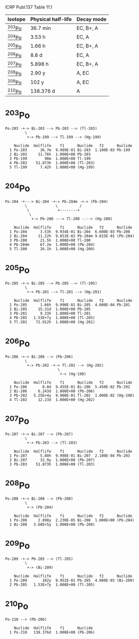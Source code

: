 ICRP Publ.137 Table 11.1

|Isotope                    |Physical half-life |Decay mode|
|---------------------------|-------------------|----------|
|[<sup>203</sup>Po](#203Po) |36.7 min           |EC, B+, A
|[<sup>204</sup>Po](#204Po) |3.53 h             |EC, A
|[<sup>205</sup>Po](#205Po) |1.66 h             |EC, B+, A
|[<sup>206</sup>Po](#206Po) |8.8 d              |EC, A
|[<sup>207</sup>Po](#207Po) |5.898 h            |EC, B+, A
|[<sup>208</sup>Po](#208Po) |2.90 y             |A, EC
|[<sup>209</sup>Po](#209Po) |102 y              |A, EC
|[<sup>210</sup>Po](#210Po) |138.376 d          |A

# <sup>203</sup>Po

```
Po-203 -+-> Bi-203 --> Pb-203 --> (Tl-203)
         \
          +-> Pb-199 --> Tl-199 --> (Hg-199)
```

```
    Nuclide  Halflife    f1      Nuclide   f2      Nuclide
  1 Po-203      36.7m  9.989E-01 Bi-203  1.100E-03 Pb-199
  2 Bi-203     11.76h  1.000E+00 Pb-203
  3 Pb-199        90m  1.000E+00 Tl-199
  4 Pb-203    51.873h  1.000E+00 (Tl-203)
  5 Tl-199      7.42h  1.000E+00 (Hg-199)
```

# <sup>204</sup>Po

```
Po-204 -+---> Bi-204 -+-> Pb-204m -+-> (Pb-204)
         \             \          /
          \             +--------+
           \
            +-> Pb-200 ---> Tl-200 ----> (Hg-200)
```

```
    Nuclide  Halflife    f1      Nuclide   f2      Nuclide
  1 Po-204      3.53h  9.934E-01 Bi-204  6.600E-03 Pb-200
  2 Bi-204     11.22h  9.853E-02 Pb-204m 9.015E-01 (Pb-204)
  3 Pb-200      21.5h  1.000E+00 Tl-200
  4 Pb-204m     67.2m  1.000E+00 (Pb-204)
  5 Tl-200      26.1h  1.000E+00 (Hg-200)
```

# <sup>205</sup>Po

```
Po-205 -+-> Bi-205 --> Pb-205 --> (Tl-205)
         \
          +-> Pb-201 --> Tl-201 --> (Hg-201)
```

```
    Nuclide  Halflife    f1      Nuclide   f2      Nuclide
  1 Po-205      1.66h  9.990E-01 Bi-205  4.000E-04 Pb-201
  2 Bi-205     15.31d  1.000E+00 Pb-205
  3 Pb-201      9.33h  1.000E+00 Tl-201
  4 Pb-205   1.53E+7y  1.000E+00 (Tl-205)
  5 Tl-201    72.912h  1.000E+00 (Hg-201)
```

# <sup>206</sup>Po

```
Po-206 -+-> Bi-206 --> (Pb-206)
         \
          +-> Pb-202 -+-> Tl-202 --> (Hg-202)
                        \
                         +-> (Hg-198)
```

```
    Nuclide  Halflife    f1      Nuclide   f2      Nuclide
  1 Po-206       8.8d  9.455E-01 Bi-206  5.450E-02 Pb-202
  2 Bi-206     6.243d  1.000E+00 (Pb-206)
  3 Pb-202   5.25E+4y  9.900E-01 Tl-202  1.000E-02 (Hg-198)
  4 Tl-202     12.23d  1.000E+00 (Hg-202)
```

# <sup>207</sup>Po

```
Po-207 -+-> Bi-207 --> (Pb-207)
         \
          +-> Pb-203 --> (Tl-203)
```

```
    Nuclide  Halflife    f1      Nuclide   f2      Nuclide
  1 Po-207      5.80h  9.998E-01 Bi-207  2.100E-04 Pb-203
  2 Bi-207      32.9y  1.000E+00 (Pb-207)
  3 Pb-203    51.873h  1.000E+00 (Tl-203)
```

# <sup>208</sup>Po

```
Po-208 -+-> Bi-208 --> (Pb-208)
         \
          +-> (Pb-204)
```

```
    Nuclide  Halflife    f1      Nuclide   f2      Nuclide
  1 Po-208     2.898y  2.230E-05 Bi-208  1.000E+00 (Pb-204)
  2 Bi-208   3.68E+5y  1.000E+00 (Pb-208)
```

# <sup>209</sup>Po

```
Po-209 -+-> Pb-205 --> (Tl-205)
         \
          +-> (Bi-209)
```

```
    Nuclide  Halflife    f1      Nuclide   f2      Nuclide
  1 Po-209       102y  9.952E-01 Pb-205  4.800E-03 (Bi-209)
  2 Pb-205   1.53E+7y  1.000E+00 (Tl-205)
```

# <sup>210</sup>Po

```
Po-210 --> (Pb-206)
```

```
    Nuclide  Halflife    f1      Nuclide
  1 Po-210   138.376d  1.000E+00 (Pb-206)
```
